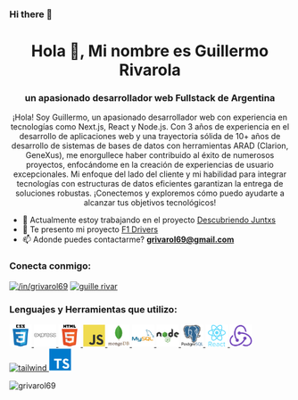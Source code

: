 ### Hi there 👋
<h1 align="center">Hola 👋, Mi nombre es Guillermo Rivarola</h1>
<h3 align="center">un apasionado desarrollador web Fullstack de Argentina</h3>
<p align="center">¡Hola! Soy Guillermo, un apasionado desarrollador web con experiencia en tecnologías como Next.js, React y Node.js. Con 3 años de experiencia en el desarrollo de aplicaciones web y una trayectoria sólida de 10+ años de desarrollo de sistemas de bases de datos con herramientas ARAD (Clarion, GeneXus), me enorgullece haber contribuido al éxito de numerosos proyectos, enfocándome en la creación de experiencias de usuario excepcionales. Mi enfoque del lado del cliente y mi habilidad para integrar  tecnologías con estructuras de datos eficientes garantizan la entrega de soluciones robustas. ¡Conectemos y exploremos cómo puedo ayudarte a alcanzar tus objetivos tecnológicos!</p>

- 🔭 Actualmente estoy trabajando en el proyecto [Descubriendo Juntxs](https://client-gamma-three-32.vercel.app/)
- 🔭 Te presento mi proyecto [F1 Drivers](https://github.com/Grivarol69/drivers)
- 📫 Adonde puedes contactarme?  **grivarol69@gmail.com**

<h3 align="left">Conecta conmigo:</h3>
<p align="left">
<a href="https://linkedin.com/in//in/grivarol69" target="blank"><img align="center" src="https://raw.githubusercontent.com/rahuldkjain/github-profile-readme-generator/master/src/images/icons/Social/linked-in-alt.svg" alt="/in/grivarol69" height="30" width="40" /></a>
<a href="https://fb.com/guille rivar" target="blank"><img align="center" src="https://raw.githubusercontent.com/rahuldkjain/github-profile-readme-generator/master/src/images/icons/Social/facebook.svg" alt="guille rivar" height="30" width="40" /></a>
</p>

<h3 align="left">Lenguajes y Herramientas que utilizo:</h3>
<p align="left"> <a href="https://www.w3schools.com/css/" target="_blank" rel="noreferrer"> <img src="https://raw.githubusercontent.com/devicons/devicon/master/icons/css3/css3-original-wordmark.svg" alt="css3" width="40" height="40"/> </a> <a href="https://expressjs.com" target="_blank" rel="noreferrer"> <img src="https://raw.githubusercontent.com/devicons/devicon/master/icons/express/express-original-wordmark.svg" alt="express" width="40" height="40"/> </a> <a href="https://www.w3.org/html/" target="_blank" rel="noreferrer"> <img src="https://raw.githubusercontent.com/devicons/devicon/master/icons/html5/html5-original-wordmark.svg" alt="html5" width="40" height="40"/> </a> <a href="https://developer.mozilla.org/en-US/docs/Web/JavaScript" target="_blank" rel="noreferrer"> <img src="https://raw.githubusercontent.com/devicons/devicon/master/icons/javascript/javascript-original.svg" alt="javascript" width="40" height="40"/> </a> <a href="https://www.mongodb.com/" target="_blank" rel="noreferrer"> <img src="https://raw.githubusercontent.com/devicons/devicon/master/icons/mongodb/mongodb-original-wordmark.svg" alt="mongodb" width="40" height="40"/> </a> <a href="https://www.mysql.com/" target="_blank" rel="noreferrer"> <img src="https://raw.githubusercontent.com/devicons/devicon/master/icons/mysql/mysql-original-wordmark.svg" alt="mysql" width="40" height="40"/> </a> <a href="https://nodejs.org" target="_blank" rel="noreferrer"> <img src="https://raw.githubusercontent.com/devicons/devicon/master/icons/nodejs/nodejs-original-wordmark.svg" alt="nodejs" width="40" height="40"/> </a> <a href="https://www.postgresql.org" target="_blank" rel="noreferrer"> <img src="https://raw.githubusercontent.com/devicons/devicon/master/icons/postgresql/postgresql-original-wordmark.svg" alt="postgresql" width="40" height="40"/> </a> <a href="https://reactjs.org/" target="_blank" rel="noreferrer"> <img src="https://raw.githubusercontent.com/devicons/devicon/master/icons/react/react-original-wordmark.svg" alt="react" width="40" height="40"/> </a> <a href="https://redux.js.org" target="_blank" rel="noreferrer"> <img src="https://raw.githubusercontent.com/devicons/devicon/master/icons/redux/redux-original.svg" alt="redux" width="40" height="40"/> </a> <a href="https://tailwindcss.com/" target="_blank" rel="noreferrer"> <img src="https://www.vectorlogo.zone/logos/tailwindcss/tailwindcss-icon.svg" alt="tailwind" width="40" height="40"/> </a> <a href="https://www.typescriptlang.org/" target="_blank" rel="noreferrer"> <img src="https://raw.githubusercontent.com/devicons/devicon/master/icons/typescript/typescript-original.svg" alt="typescript" width="40" height="40"/> </a> </p>

<p><img align="center" src="https://github-readme-stats.vercel.app/api/top-langs?username=grivarol69&show_icons=true&locale=en&layout=compact" alt="grivarol69" /></p>
